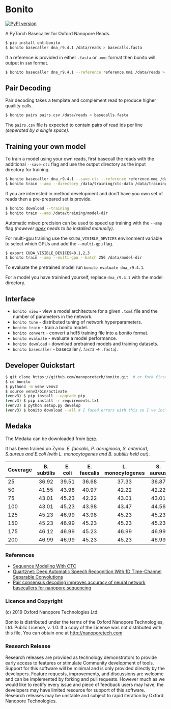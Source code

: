 # Bonito

[![PyPI version](https://badge.fury.io/py/ont-bonito.svg)](https://badge.fury.io/py/ont-bonito)

A PyTorch Basecaller for Oxford Nanopore Reads.

```bash
$ pip install ont-bonito
$ bonito basecaller dna_r9.4.1 /data/reads > basecalls.fasta
```

If a reference is provided in either `.fasta` or `.mmi` format then bonito will output in `sam` format.

```bash
$ bonito basecaller dna_r9.4.1 --reference reference.mmi /data/reads > basecalls.sam
```
 
## Pair Decoding

Pair decoding takes a template and complement read to produce higher quaility calls.

```bash
$ bonito pairs pairs.csv /data/reads > basecalls.fasta
```

The `pairs.csv` file is expected to contain pairs of read ids per line *(seperated by a single space)*.

## Training your own model

To train a model using your own reads, first basecall the reads with the additional `--save-ctc` flag and use the output directory as the input directory for training.

```bash
$ bonito basecaller dna_r9.4.1 --save-ctc --reference reference.mmi /data/reads > /data/training/ctc-data/basecalls.sam
$ bonito train --amp --directory /data/training/ctc-data /data/training/model-dir
```

If you are interested in method development and don't have you own set of reads then a pre-prepared set is provide.

```bash
$ bonito download --training
$ bonito train --amp /data/training/model-dir
```

Automatic mixed precision can be used to speed up training with the `--amp` flag *(however [apex](https://github.com/nvidia/apex#quick-start) needs to be installed manually)*.

For multi-gpu training use the `$CUDA_VISIBLE_DEVICES` environment variable to select which GPUs and add the `--multi-gpu` flag.

```bash
$ export CUDA_VISIBLE_DEVICES=0,1,2,3
$ bonito train --amp --multi-gpu --batch 256 /data/model-dir
```

To evaluate the pretrained model run `bonito evaluate dna_r9.4.1`.

For a model you have trainined yourself, replace `dna_r9.4.1` with the model directory.

## Interface

 - `bonito view` - view a model architecture for a given `.toml` file and the number of parameters in the network.
 - `bonito tune` - distributed tuning of network hyperparameters.
 - `bonito train` - train a bonito model.
 - `bonito convert` - convert a hdf5 training file into a bonito format.
 - `bonito evaluate` - evaluate a model performance.
 - `bonito download` - download pretrained models and training datasets.
 - `bonito basecaller` - basecaller *(`.fast5` -> `.fasta`)*.

## Developer Quickstart

```bash
$ git clone https://github.com/nanoporetech/bonito.git  # or fork first and clone that
$ cd bonito
$ python3 -m venv venv3
$ source venv3/bin/activate
(venv3) $ pip install --upgrade pip
(venv3) $ pip install -r requirements.txt
(venv3) $ python setup.py develop
(venv3) $ bonito download --all # I faced errors with this so I've included the model in the github repo itself (so can skip this)
```

## Medaka

The Medaka can be downloaded from [here](https://nanoporetech.box.com/shared/static/u5gncwjbtg2k3dkw26nmvdvck65ab3xh.hdf5).

It has been trained on Zymo: *E. faecalis, P. aeruginosa, S. enterica1, S.aureus and E.coli (with L. monocytogenes and B. subtilis held out)*.

| Coverage | B. subtilis | E. coli | E. faecalis | L. monocytogenes | S. aureus | S. enterica |
| -------- |:-----------:|:-------:|:-----------:|:----------------:|:---------:|:-----------:|
|       25 |       36.92 |   39.51 |       36.68 |            37.33 |     36.87 |       37.70 |
|       50 |       41.55 |   43.98 |       40.97 |            42.22 |     42.22 |       42.22 |
|       75 |       43.01 |   45.23 |       42.22 |            43.01 |     43.01 |       43.98 |
|      100 |       43.01 |   45.23 |       43.98 |            43.47 |     44.56 |       45.23 |
|      125 |       45.23 |   46.99 |       43.98 |            45.23 |     45.23 |       45.23 |
|      150 |       45.23 |   46.99 |       45.23 |            45.23 |     45.23 |       46.99 |
|      175 |       46.12 |   46.99 |       45.23 |            46.99 |     46.99 |       46.99 |
|      200 |       46.99 |   46.99 |       45.23 |            45.23 |     46.99 |       46.99 |

### References

 - [Sequence Modeling With CTC](https://distill.pub/2017/ctc/)
 - [Quartznet: Deep Automatic Speech Recognition With 1D Time-Channel Separable Convolutions](https://arxiv.org/pdf/1910.10261.pdf)
 - [Pair consensus decoding improves accuracy of neural network basecallers for nanopore sequencing](https://www.biorxiv.org/content/10.1101/2020.02.25.956771v1.full.pdf)
 
### Licence and Copyright
(c) 2019 Oxford Nanopore Technologies Ltd.

Bonito is distributed under the terms of the Oxford Nanopore
Technologies, Ltd.  Public License, v. 1.0.  If a copy of the License
was not distributed with this file, You can obtain one at
http://nanoporetech.com

### Research Release

Research releases are provided as technology demonstrators to provide early access to features or stimulate Community development of tools. Support for this software will be minimal and is only provided directly by the developers. Feature requests, improvements, and discussions are welcome and can be implemented by forking and pull requests. However much as we would like to rectify every issue and piece of feedback users may have, the developers may have limited resource for support of this software. Research releases may be unstable and subject to rapid iteration by Oxford Nanopore Technologies.
